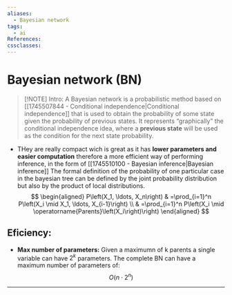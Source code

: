 ```yaml
---
aliases:
  - Bayesian network
tags:
  - ai
References: 
cssclasses:
---
```

# Bayesian network (BN)
> [!NOTE] Intro: 
> A Bayesian network is a probabilistic method based on [[1745507844 - Conditional independence|Conditional independence]] that is used to obtain the probability of some state given the probability of previous states.
> It represents “graphically” the conditional independence idea, where a **previous state** will be used as the condition for the next state probability. 

+ THey are really compact wich is great as it has **lower parameters and easier computation** therefore a more efficient way of performing inference, in the form of [[1745510100 - Bayesian inference|Bayesian inference]]
The formal definition of the probability of one particular case in the bayesian tree can be defined by the joint probability distribution but also by the product of local distributions. 
$$
\begin{aligned}
P\left(X_1, \ldots, X_n\right) & =\prod_{i=1}^n P\left(X_i \mid X_1, \ldots, X_{i-1}\right) \\
& =\prod_{i=1}^n P\left(X_i \mid \operatorname{Parents}\left(X_i\right)\right)
\end{aligned}
$$
## Eficiency:
+ **Max number of parameters:** Given a maximumn of k parents a single variable can have $2^k$ parameters. The complete BN can have a maximum number of parameters of:
$$
  O(n\cdot 2^n)
$$

***